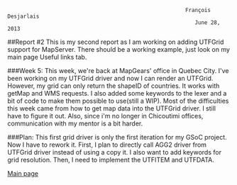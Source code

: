                                                                                                                            
                                                            François Desjarlais                                                     
                                                               June 28, 2013 
##Report #2
This is my second report as I am working on adding UTFGrid support for MapServer. There should be a working example, just look on my main page Useful links tab.

###Week 5:
This week, we're back at MapGears' office in Quebec City. I've been working on my UTFGrid driver and now I can render an UTFGrid. However, my grid can only return the shapeID of countries. It works with getMap and WMS requests. I also added some keywords to the lexer and a bit of code to make them possible to use(still a WIP). Most of the difficulties this week came from how to get map data into the UTFGrid driver. I still have to figure it out. Also, since i'm no longer in Chicoutimi offices, communication with my mentor is a bit harder.

###Plan:
This first grid driver is only the first iteration for my GSoC project. Now I have to rework it. First, I plan to directly call AGG2 driver from UTFGrid driver instead of using a copy it. I also want to add keywords for grid resolution. Then, I need to implement the UTFITEM and UTFDATA.

[Main page](GSoC-UTF-Grid-implementation)
